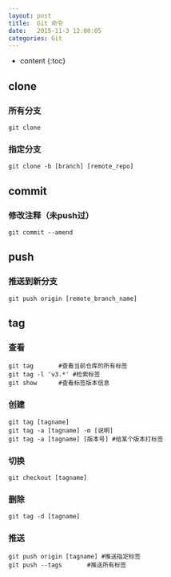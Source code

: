 ```yaml
---
layout: post
title:  Git 命令
date:   2015-11-3 12:00:05
categories: Git
---
```


* content
{:toc}

## clone

### 所有分支

<pre><code class="hljs">git clone</code></pre>

### 指定分支

<pre><code class="hljs">git clone -b [branch] [remote_repo]</code></pre>

## commit

### 修改注释（未push过）

<pre><code class="hljs">git commit --amend</code></pre>

## push

### 推送到新分支

<pre><code class="hljs">git push origin [remote_branch_name]</code></pre>

## tag

### 查看

<pre><code class="hljs">git tag 	  #查看当前仓库的所有标签
git tag -l 'v3.*' #检索标签
git show	  #查看标签版本信息</code></pre>

### 创建

<pre><code class="hljs">git tag [tagname]
git tag -a [tagname] -m [说明]
git tag -a [tagname] [版本号] #给某个版本打标签</code></pre>

### 切换

<pre><code class="hljs">git checkout [tagname]</code></pre>

### 删除

<pre><code class="hljs">git tag -d [tagname]</code></pre>

### 推送

<pre><code class="hljs">git push origin [tagname] #推送指定标签
git push --tags		  #推送所有标签</code></pre>

